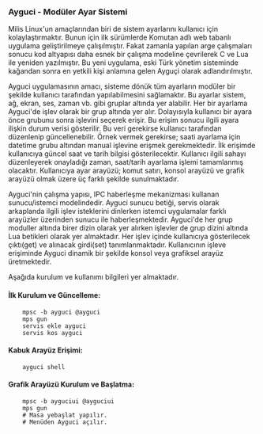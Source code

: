 ### Ayguci - Modüler Ayar Sistemi 

Milis Linux'un amaçlarından biri de sistem ayarlarını kullanıcı için kolaylaştırmaktır. 
Bunun için ilk sürümlerde Komutan adlı web tabanlı uygulama geliştirilmeye çalışılmıştır.
Fakat zamanla yapılan arge çalışmaları sonucu kod altyapısı daha esnek bir çalışma modeline çevrilerek C ve Lua ile yeniden yazılmıştır.
Bu yeni uygulama, eski Türk yönetim sisteminde kağandan sonra en yetkili kişi anlamına gelen Ayguçi olarak adlandırılmıştır.

Ayguci uygulamasının amacı, sisteme dönük tüm ayarların modüler bir şekilde kullanıcı tarafından yapılabilmesini sağlamaktır.
Bu ayarlar sistem, ağ, ekran, ses, zaman vb. gibi gruplar altında yer alabilir.
Her bir ayarlama Ayguci'de işlev olarak bir grup altında yer alır. 
Dolayısıyla kullanıcı bir ayara önce grubunu sonra işlevini seçerek erişir.
Bu erişim sonucu ilgili ayara ilişkin durum verisi gösterilir.
Bu veri gerekirse kullanıcı tarafından düzenlenip güncellenebilir.
Örnek vermek gerekirse; saati ayarlama için datetime grubu altından manual işlevine erişmek gerekmektedir.
İlk erişimde kullanıcıya güncel saat ve tarih bilgisi gösterilecektir.
Kullanıcı ilgili sahayı düzenleyerek onayladığı zaman, saat/tarih ayarlama işlemi tamamlanmış olacaktır.
Kullanıcıya ayar arayüzü; komut satırı, konsol arayüzü ve grafik arayüzü olmak üzere üç farklı şekilde sunulmaktadır.

Ayguci'nin çalışma yapısı, IPC haberleşme mekanizması kullanan sunucu/istemci modelindedir.
Ayguci sunucu betiği, servis olarak arkaplanda ilgili işlev isteklerini dinlerken
istemci uygulamalar farklı arayüzler üzerinden sunucu ile haberleşmektedir. 
Ayguci'de her grup moduller altında birer dizin olarak yer alırken işlevler de grup dizini altında
Lua betikleri olarak yer almaktadır. 
Her işlev içinde kullanıcıya gösterilecek çıktı(get) ve alınacak girdi(set) tanımlanmaktadır.
Kullanıcının işleve erişiminde Ayguci dinamik bir şekilde konsol veya grafiksel arayüz üretmektedir.

Aşağıda kurulum ve kullanımı bilgileri yer almaktadır.


#### İlk Kurulum ve Güncelleme:
```
	mpsc -b ayguci @ayguci
	mps gun
	servis ekle ayguci
	servis kos ayguci
```

#### Kabuk Arayüz Erişimi:
```
	ayguci shell
```

#### Grafik Arayüzü Kurulum ve Başlatma:

```
	mpsc -b ayguciui @ayguciui
	mps gun
	# Masa yebaşlat yapılır.
	# Menüden Ayguci açılır.
```

